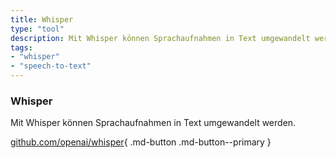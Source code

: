 ```yaml
---
title: Whisper
type: "tool"
description: Mit Whisper können Sprachaufnahmen in Text umgewandelt werden.
tags:
- "whisper"
- "speech-to-text"
---
```


### Whisper

Mit Whisper können Sprachaufnahmen in Text umgewandelt werden. 

[github.com/openai/whisper](https://github.com/openai/whisper){ .md-button .md-button--primary } 
